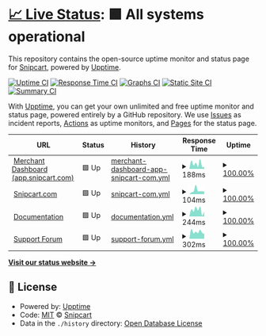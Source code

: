 # [📈 Live Status](https://snipcart.github.io/status-page): <!--live status--> **🟩 All systems operational**

This repository contains the open-source uptime monitor and status page for [Snipcart](https://snipcart.com/), powered by [Upptime](https://github.com/upptime/upptime).

[![Uptime CI](https://github.com/snipcart/status-page/workflows/Uptime%20CI/badge.svg)](https://github.com/snipcart/status-page/actions?query=workflow%3A%22Uptime+CI%22)
[![Response Time CI](https://github.com/snipcart/status-page/workflows/Response%20Time%20CI/badge.svg)](https://github.com/snipcart/status-page/actions?query=workflow%3A%22Response+Time+CI%22)
[![Graphs CI](https://github.com/snipcart/status-page/workflows/Graphs%20CI/badge.svg)](https://github.com/snipcart/status-page/actions?query=workflow%3A%22Graphs+CI%22)
[![Static Site CI](https://github.com/snipcart/status-page/workflows/Static%20Site%20CI/badge.svg)](https://github.com/snipcart/status-page/actions?query=workflow%3A%22Static+Site+CI%22)
[![Summary CI](https://github.com/snipcart/status-page/workflows/Summary%20CI/badge.svg)](https://github.com/snipcart/status-page/actions?query=workflow%3A%22Summary+CI%22)

With [Upptime](https://upptime.js.org), you can get your own unlimited and free uptime monitor and status page, powered entirely by a GitHub repository. We use [Issues](https://github.com/snipcart/status-page/issues) as incident reports, [Actions](https://github.com/snipcart/status-page/actions) as uptime monitors, and [Pages](https://snipcart.github.io/status-page) for the status page.

<!--start: status pages-->
<!-- This summary is generated by Upptime (https://github.com/upptime/upptime) -->
<!-- Do not edit this manually, your changes will be overwritten -->
<!-- prettier-ignore -->
| URL | Status | History | Response Time | Uptime |
| --- | ------ | ------- | ------------- | ------ |
| <img alt="" src="https://icons.duckduckgo.com/ip3/app.snipcart.com.ico" height="13"> [Merchant Dashboard (app.snipcart.com)](https://app.snipcart.com/) | 🟩 Up | [merchant-dashboard-app-snipcart-com.yml](https://github.com/snipcart/status/commits/HEAD/history/merchant-dashboard-app-snipcart-com.yml) | <details><summary><img alt="Response time graph" src="./graphs/merchant-dashboard-app-snipcart-com/response-time-week.png" height="20"> 188ms</summary><br><a href="https://status.snipcart.com/history/merchant-dashboard-app-snipcart-com"><img alt="Response time 353" src="https://img.shields.io/endpoint?url=https%3A%2F%2Fraw.githubusercontent.com%2Fsnipcart%2Fstatus%2FHEAD%2Fapi%2Fmerchant-dashboard-app-snipcart-com%2Fresponse-time.json"></a><br><a href="https://status.snipcart.com/history/merchant-dashboard-app-snipcart-com"><img alt="24-hour response time 76" src="https://img.shields.io/endpoint?url=https%3A%2F%2Fraw.githubusercontent.com%2Fsnipcart%2Fstatus%2FHEAD%2Fapi%2Fmerchant-dashboard-app-snipcart-com%2Fresponse-time-day.json"></a><br><a href="https://status.snipcart.com/history/merchant-dashboard-app-snipcart-com"><img alt="7-day response time 188" src="https://img.shields.io/endpoint?url=https%3A%2F%2Fraw.githubusercontent.com%2Fsnipcart%2Fstatus%2FHEAD%2Fapi%2Fmerchant-dashboard-app-snipcart-com%2Fresponse-time-week.json"></a><br><a href="https://status.snipcart.com/history/merchant-dashboard-app-snipcart-com"><img alt="30-day response time 148" src="https://img.shields.io/endpoint?url=https%3A%2F%2Fraw.githubusercontent.com%2Fsnipcart%2Fstatus%2FHEAD%2Fapi%2Fmerchant-dashboard-app-snipcart-com%2Fresponse-time-month.json"></a><br><a href="https://status.snipcart.com/history/merchant-dashboard-app-snipcart-com"><img alt="1-year response time 353" src="https://img.shields.io/endpoint?url=https%3A%2F%2Fraw.githubusercontent.com%2Fsnipcart%2Fstatus%2FHEAD%2Fapi%2Fmerchant-dashboard-app-snipcart-com%2Fresponse-time-year.json"></a></details> | <details><summary><a href="https://status.snipcart.com/history/merchant-dashboard-app-snipcart-com">100.00%</a></summary><a href="https://status.snipcart.com/history/merchant-dashboard-app-snipcart-com"><img alt="All-time uptime 99.98%" src="https://img.shields.io/endpoint?url=https%3A%2F%2Fraw.githubusercontent.com%2Fsnipcart%2Fstatus%2FHEAD%2Fapi%2Fmerchant-dashboard-app-snipcart-com%2Fuptime.json"></a><br><a href="https://status.snipcart.com/history/merchant-dashboard-app-snipcart-com"><img alt="24-hour uptime 100.00%" src="https://img.shields.io/endpoint?url=https%3A%2F%2Fraw.githubusercontent.com%2Fsnipcart%2Fstatus%2FHEAD%2Fapi%2Fmerchant-dashboard-app-snipcart-com%2Fuptime-day.json"></a><br><a href="https://status.snipcart.com/history/merchant-dashboard-app-snipcart-com"><img alt="7-day uptime 100.00%" src="https://img.shields.io/endpoint?url=https%3A%2F%2Fraw.githubusercontent.com%2Fsnipcart%2Fstatus%2FHEAD%2Fapi%2Fmerchant-dashboard-app-snipcart-com%2Fuptime-week.json"></a><br><a href="https://status.snipcart.com/history/merchant-dashboard-app-snipcart-com"><img alt="30-day uptime 100.00%" src="https://img.shields.io/endpoint?url=https%3A%2F%2Fraw.githubusercontent.com%2Fsnipcart%2Fstatus%2FHEAD%2Fapi%2Fmerchant-dashboard-app-snipcart-com%2Fuptime-month.json"></a><br><a href="https://status.snipcart.com/history/merchant-dashboard-app-snipcart-com"><img alt="1-year uptime 99.98%" src="https://img.shields.io/endpoint?url=https%3A%2F%2Fraw.githubusercontent.com%2Fsnipcart%2Fstatus%2FHEAD%2Fapi%2Fmerchant-dashboard-app-snipcart-com%2Fuptime-year.json"></a></details>
| <img alt="" src="https://icons.duckduckgo.com/ip3/snipcart.com.ico" height="13"> [Snipcart.com](https://snipcart.com/) | 🟩 Up | [snipcart-com.yml](https://github.com/snipcart/status/commits/HEAD/history/snipcart-com.yml) | <details><summary><img alt="Response time graph" src="./graphs/snipcart-com/response-time-week.png" height="20"> 104ms</summary><br><a href="https://status.snipcart.com/history/snipcart-com"><img alt="Response time 212" src="https://img.shields.io/endpoint?url=https%3A%2F%2Fraw.githubusercontent.com%2Fsnipcart%2Fstatus%2FHEAD%2Fapi%2Fsnipcart-com%2Fresponse-time.json"></a><br><a href="https://status.snipcart.com/history/snipcart-com"><img alt="24-hour response time 76" src="https://img.shields.io/endpoint?url=https%3A%2F%2Fraw.githubusercontent.com%2Fsnipcart%2Fstatus%2FHEAD%2Fapi%2Fsnipcart-com%2Fresponse-time-day.json"></a><br><a href="https://status.snipcart.com/history/snipcart-com"><img alt="7-day response time 104" src="https://img.shields.io/endpoint?url=https%3A%2F%2Fraw.githubusercontent.com%2Fsnipcart%2Fstatus%2FHEAD%2Fapi%2Fsnipcart-com%2Fresponse-time-week.json"></a><br><a href="https://status.snipcart.com/history/snipcart-com"><img alt="30-day response time 103" src="https://img.shields.io/endpoint?url=https%3A%2F%2Fraw.githubusercontent.com%2Fsnipcart%2Fstatus%2FHEAD%2Fapi%2Fsnipcart-com%2Fresponse-time-month.json"></a><br><a href="https://status.snipcart.com/history/snipcart-com"><img alt="1-year response time 212" src="https://img.shields.io/endpoint?url=https%3A%2F%2Fraw.githubusercontent.com%2Fsnipcart%2Fstatus%2FHEAD%2Fapi%2Fsnipcart-com%2Fresponse-time-year.json"></a></details> | <details><summary><a href="https://status.snipcart.com/history/snipcart-com">100.00%</a></summary><a href="https://status.snipcart.com/history/snipcart-com"><img alt="All-time uptime 99.99%" src="https://img.shields.io/endpoint?url=https%3A%2F%2Fraw.githubusercontent.com%2Fsnipcart%2Fstatus%2FHEAD%2Fapi%2Fsnipcart-com%2Fuptime.json"></a><br><a href="https://status.snipcart.com/history/snipcart-com"><img alt="24-hour uptime 100.00%" src="https://img.shields.io/endpoint?url=https%3A%2F%2Fraw.githubusercontent.com%2Fsnipcart%2Fstatus%2FHEAD%2Fapi%2Fsnipcart-com%2Fuptime-day.json"></a><br><a href="https://status.snipcart.com/history/snipcart-com"><img alt="7-day uptime 100.00%" src="https://img.shields.io/endpoint?url=https%3A%2F%2Fraw.githubusercontent.com%2Fsnipcart%2Fstatus%2FHEAD%2Fapi%2Fsnipcart-com%2Fuptime-week.json"></a><br><a href="https://status.snipcart.com/history/snipcart-com"><img alt="30-day uptime 100.00%" src="https://img.shields.io/endpoint?url=https%3A%2F%2Fraw.githubusercontent.com%2Fsnipcart%2Fstatus%2FHEAD%2Fapi%2Fsnipcart-com%2Fuptime-month.json"></a><br><a href="https://status.snipcart.com/history/snipcart-com"><img alt="1-year uptime 99.99%" src="https://img.shields.io/endpoint?url=https%3A%2F%2Fraw.githubusercontent.com%2Fsnipcart%2Fstatus%2FHEAD%2Fapi%2Fsnipcart-com%2Fuptime-year.json"></a></details>
| <img alt="" src="https://icons.duckduckgo.com/ip3/docs.snipcart.com.ico" height="13"> [Documentation](https://docs.snipcart.com/) | 🟩 Up | [documentation.yml](https://github.com/snipcart/status/commits/HEAD/history/documentation.yml) | <details><summary><img alt="Response time graph" src="./graphs/documentation/response-time-week.png" height="20"> 244ms</summary><br><a href="https://status.snipcart.com/history/documentation"><img alt="Response time 452" src="https://img.shields.io/endpoint?url=https%3A%2F%2Fraw.githubusercontent.com%2Fsnipcart%2Fstatus%2FHEAD%2Fapi%2Fdocumentation%2Fresponse-time.json"></a><br><a href="https://status.snipcart.com/history/documentation"><img alt="24-hour response time 177" src="https://img.shields.io/endpoint?url=https%3A%2F%2Fraw.githubusercontent.com%2Fsnipcart%2Fstatus%2FHEAD%2Fapi%2Fdocumentation%2Fresponse-time-day.json"></a><br><a href="https://status.snipcart.com/history/documentation"><img alt="7-day response time 244" src="https://img.shields.io/endpoint?url=https%3A%2F%2Fraw.githubusercontent.com%2Fsnipcart%2Fstatus%2FHEAD%2Fapi%2Fdocumentation%2Fresponse-time-week.json"></a><br><a href="https://status.snipcart.com/history/documentation"><img alt="30-day response time 245" src="https://img.shields.io/endpoint?url=https%3A%2F%2Fraw.githubusercontent.com%2Fsnipcart%2Fstatus%2FHEAD%2Fapi%2Fdocumentation%2Fresponse-time-month.json"></a><br><a href="https://status.snipcart.com/history/documentation"><img alt="1-year response time 452" src="https://img.shields.io/endpoint?url=https%3A%2F%2Fraw.githubusercontent.com%2Fsnipcart%2Fstatus%2FHEAD%2Fapi%2Fdocumentation%2Fresponse-time-year.json"></a></details> | <details><summary><a href="https://status.snipcart.com/history/documentation">100.00%</a></summary><a href="https://status.snipcart.com/history/documentation"><img alt="All-time uptime 100.00%" src="https://img.shields.io/endpoint?url=https%3A%2F%2Fraw.githubusercontent.com%2Fsnipcart%2Fstatus%2FHEAD%2Fapi%2Fdocumentation%2Fuptime.json"></a><br><a href="https://status.snipcart.com/history/documentation"><img alt="24-hour uptime 100.00%" src="https://img.shields.io/endpoint?url=https%3A%2F%2Fraw.githubusercontent.com%2Fsnipcart%2Fstatus%2FHEAD%2Fapi%2Fdocumentation%2Fuptime-day.json"></a><br><a href="https://status.snipcart.com/history/documentation"><img alt="7-day uptime 100.00%" src="https://img.shields.io/endpoint?url=https%3A%2F%2Fraw.githubusercontent.com%2Fsnipcart%2Fstatus%2FHEAD%2Fapi%2Fdocumentation%2Fuptime-week.json"></a><br><a href="https://status.snipcart.com/history/documentation"><img alt="30-day uptime 100.00%" src="https://img.shields.io/endpoint?url=https%3A%2F%2Fraw.githubusercontent.com%2Fsnipcart%2Fstatus%2FHEAD%2Fapi%2Fdocumentation%2Fuptime-month.json"></a><br><a href="https://status.snipcart.com/history/documentation"><img alt="1-year uptime 100.00%" src="https://img.shields.io/endpoint?url=https%3A%2F%2Fraw.githubusercontent.com%2Fsnipcart%2Fstatus%2FHEAD%2Fapi%2Fdocumentation%2Fuptime-year.json"></a></details>
| <img alt="" src="https://icons.duckduckgo.com/ip3/support.snipcart.com.ico" height="13"> [Support Forum](https://support.snipcart.com/) | 🟩 Up | [support-forum.yml](https://github.com/snipcart/status/commits/HEAD/history/support-forum.yml) | <details><summary><img alt="Response time graph" src="./graphs/support-forum/response-time-week.png" height="20"> 302ms</summary><br><a href="https://status.snipcart.com/history/support-forum"><img alt="Response time 362" src="https://img.shields.io/endpoint?url=https%3A%2F%2Fraw.githubusercontent.com%2Fsnipcart%2Fstatus%2FHEAD%2Fapi%2Fsupport-forum%2Fresponse-time.json"></a><br><a href="https://status.snipcart.com/history/support-forum"><img alt="24-hour response time 214" src="https://img.shields.io/endpoint?url=https%3A%2F%2Fraw.githubusercontent.com%2Fsnipcart%2Fstatus%2FHEAD%2Fapi%2Fsupport-forum%2Fresponse-time-day.json"></a><br><a href="https://status.snipcart.com/history/support-forum"><img alt="7-day response time 302" src="https://img.shields.io/endpoint?url=https%3A%2F%2Fraw.githubusercontent.com%2Fsnipcart%2Fstatus%2FHEAD%2Fapi%2Fsupport-forum%2Fresponse-time-week.json"></a><br><a href="https://status.snipcart.com/history/support-forum"><img alt="30-day response time 302" src="https://img.shields.io/endpoint?url=https%3A%2F%2Fraw.githubusercontent.com%2Fsnipcart%2Fstatus%2FHEAD%2Fapi%2Fsupport-forum%2Fresponse-time-month.json"></a><br><a href="https://status.snipcart.com/history/support-forum"><img alt="1-year response time 362" src="https://img.shields.io/endpoint?url=https%3A%2F%2Fraw.githubusercontent.com%2Fsnipcart%2Fstatus%2FHEAD%2Fapi%2Fsupport-forum%2Fresponse-time-year.json"></a></details> | <details><summary><a href="https://status.snipcart.com/history/support-forum">100.00%</a></summary><a href="https://status.snipcart.com/history/support-forum"><img alt="All-time uptime 99.99%" src="https://img.shields.io/endpoint?url=https%3A%2F%2Fraw.githubusercontent.com%2Fsnipcart%2Fstatus%2FHEAD%2Fapi%2Fsupport-forum%2Fuptime.json"></a><br><a href="https://status.snipcart.com/history/support-forum"><img alt="24-hour uptime 100.00%" src="https://img.shields.io/endpoint?url=https%3A%2F%2Fraw.githubusercontent.com%2Fsnipcart%2Fstatus%2FHEAD%2Fapi%2Fsupport-forum%2Fuptime-day.json"></a><br><a href="https://status.snipcart.com/history/support-forum"><img alt="7-day uptime 100.00%" src="https://img.shields.io/endpoint?url=https%3A%2F%2Fraw.githubusercontent.com%2Fsnipcart%2Fstatus%2FHEAD%2Fapi%2Fsupport-forum%2Fuptime-week.json"></a><br><a href="https://status.snipcart.com/history/support-forum"><img alt="30-day uptime 100.00%" src="https://img.shields.io/endpoint?url=https%3A%2F%2Fraw.githubusercontent.com%2Fsnipcart%2Fstatus%2FHEAD%2Fapi%2Fsupport-forum%2Fuptime-month.json"></a><br><a href="https://status.snipcart.com/history/support-forum"><img alt="1-year uptime 99.99%" src="https://img.shields.io/endpoint?url=https%3A%2F%2Fraw.githubusercontent.com%2Fsnipcart%2Fstatus%2FHEAD%2Fapi%2Fsupport-forum%2Fuptime-year.json"></a></details>

<!--end: status pages-->

[**Visit our status website →**](https://status.snipcart.com/)

## 📄 License

- Powered by: [Upptime](https://github.com/upptime/upptime)
- Code: [MIT](./LICENSE) © [Snipcart](https://snipcart.com/)
- Data in the `./history` directory: [Open Database License](https://opendatacommons.org/licenses/odbl/1-0/)
